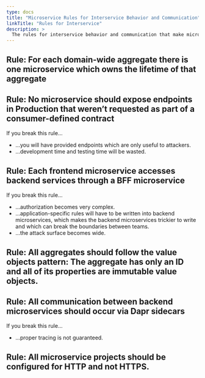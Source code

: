 ```yaml
---
type: docs
title: "Microservice Rules for Interservice Behavior and Communication"
linkTitle: "Rules for Interservice"
description: >
  The rules for interservice behavior and communication that make microservices work.
---
```


## Rule: For each domain-wide aggregate there is one microservice which owns the lifetime of that aggregate

## Rule: No microservice should expose endpoints in Production that weren’t requested as part of a consumer-defined contract
If you break this rule…
 - …you will have provided endpoints which are only useful to attackers.
 - …development time and testing time will be wasted.

## Rule: Each frontend microservice accesses backend services through a BFF microservice
If you break this rule…
 - …authorization becomes very complex.
 - …application-specific rules will have to be written into backend microservices, which makes the backend microservices trickier to write and which can break the boundaries between teams.
 - …the attack surface becomes wide.

## Rule: All aggregates should follow the value objects pattern: The aggregate has only an ID and all of its properties are immutable value objects.

## Rule: All communication between backend microservices should occur via Dapr sidecars
If you break this rule…
 - …proper tracing is not guaranteed.

## Rule: All microservice projects should be configured for HTTP and not HTTPS.

